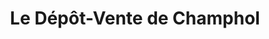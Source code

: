 ---
title: "Le Dépôt-Vente de Champhol"
url: /champhol/le-depot-vente-de-champhol/
shop: Gebrauchtwaren
---